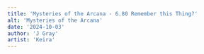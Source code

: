 ```yaml
---
title: 'Mysteries of the Arcana - 6.80 Remember this Thing?'
alt: 'Mysteries of the Arcana'
date: '2024-10-03'
author: 'J Gray'
artist: 'Keira'
---
```

